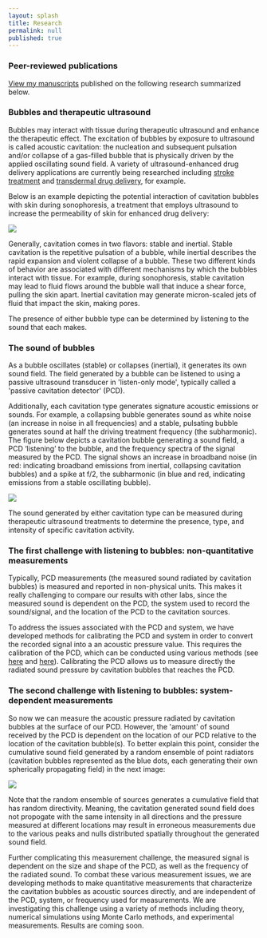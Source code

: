 ```yaml
---
layout: splash
title: Research
permalink: null
published: true
---
```

### Peer-reviewed publications ###
[View my manuscripts](https://scholar.google.com/citations?hl=en&user=yQ-Tm_oAAAAJ) published on the following research summarized below. 


### Bubbles and therapeutic ultrasound ###
Bubbles may interact with tissue during therapeutic ultrasound and enhance the therapeutic effect. The excitation of bubbles by exposure to ultrasound is called acoustic cavitation: the nucleation and subsequent pulsation and/or collapse of a gas-filled bubble that is physically driven by the applied oscillating sound field. A variety of ultrasound-enhanced drug delivery applications are currently being researched including [stroke treatment](http://med.uc.edu/ultrasound/research#topic1) and [transdermal drug delivery](http://www.sciencedirect.com/science/article/pii/S0168365914005896), for example. 

Below is an example depicting the potential interaction of cavitation bubbles with skin during sonophoresis, a treatment that employs ultrasound to increase the permeability of skin for enhanced drug delivery:


![]({{site.baseurl}}https://github.com/richkylet/richkylet.github.io/blob/master/images/skin_cavitation.jpg?raw=true)

Generally, cavitation comes in two flavors: stable and inertial. Stable cavitation is the repetitive pulsation of a bubble, while inertial describes the rapid expansion and violent collapse of a bubble. These two different kinds of behavior are associated with different mechanisms by which the bubbles interact with tissue. For example, during sonophoresis, stable cavitation may lead to fluid flows around the bubble wall that induce a shear force, pulling the skin apart. Inertial cavitation may generate micron-scaled jets of fluid that impact the skin, making pores. 

The presence of either bubble type can be determined by listening to the sound that each makes. 


### The sound of bubbles ###

As a bubble oscillates (stable) or collapses (inertial), it generates its own sound field. The field generated by a bubble can be listened to using a passive ultrasound transducer in 'listen-only mode', typically called a 'passive cavitation detector' (PCD).  

Additionally, each cavitation type generates signature acoustic emissions or sounds. For example, a collapsing bubble generates sound as white noise (an increase in noise in all frequencies) and a stable, pulsating bubble generates sound at half the driving treatment frequency (the subharmonic). The figure below depicts a cavitation bubble generating a sound field, a PCD ‘listening’ to the bubble, and the frequency spectra of the signal measured by the PCD. The signal shows an increase in broadband noise (in red: indicating broadband emissions from inertial, collapsing cavitation bubbles) and a spike at f/2, the subharmonic (in blue and red, indicating emissions from a stable oscillating bubble). 


![]({{site.baseurl}}https://github.com/richkylet/richkylet.github.io/blob/master/images/cavitationsound.jpg?raw=true)

The sound generated by either cavitation type can be measured during therapeutic ultrasound treatments to determine the presence, type, and intensity of specific cavitation activity. 

### The first challenge with listening to bubbles: non-quantitative measurements ###
Typically, PCD measurements (the measured sound radiated by cavitation bubbles) is measured and reported in non-physical units. This makes it really challenging to compare our results with other labs, since the measured sound is dependent on the PCD, the system used to record the sound/signal, and the location of the PCD to the cavitation sources. 

To address the issues associated with the PCD and system, we have developed methods for calibrating the PCD and system in order to convert the recorded signal into a an acoustic pressure value. This requires the calibration of the PCD, which can be conducted using various methods (see [here](http://scitation.aip.org/content/asa/journal/jasa/138/3/10.1121/1.4929620) and [here](http://scitation.aip.org/content/asa/journal/jasa/138/5/10.1121/1.4935080)). Calibrating the PCD allows us to measure directly the radiated sound pressure by cavitation bubbles that reaches the PCD. 


### The second challenge with listening to bubbles: system-dependent measurements ###
So now we can measure the acoustic pressure radiated by cavitation bubbles at the surface of our PCD. However, the 'amount' of sound received by the PCD is dependent on the location of our PCD relative to the location of the cavitation bubble(s). To better explain this point, consider the cumulative sound field generated by a random ensemble of point radiators (cavitation bubbles represented as the blue dots, each generating their own spherically propagating field) in the next image:

![]({{site.baseurl}}https://github.com/richkylet/richkylet.github.io/blob/master/images/x.gif?raw=true)

Note that the random ensemble of sources generates a cumulative field that has random directivity. Meaning, the cavitation generated sound field does not propogate with the same intensity in all directions and the pressure measured at different locations may result in erroneous measurements due to the various peaks and nulls distributed spatially throughout the generated sound field. 

Further complicating this measurement challenge, the measured signal is dependent on the size and shape of the PCD, as well as the frequency of the radiated sound. To combat these various measurement issues, we are developing methods to make quantitative measurements that characterize the cavitation bubbles as acoustic sources directly, and are independent of the PCD, system, or frequency used for measurements. We are investigating this challenge using a variety of methods including theory, numerical simulations using Monte Carlo methods, and experimental measurements. Results are coming soon. 

